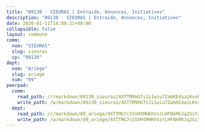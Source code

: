 ```yaml
---
title: "09130 - SIEURAS | Entraide, Annonces, Initiatives"
description: "09130 - SIEURAS | Entraide, Annonces, Initiatives"
date: 2020-01-11T14:09:21+09:00
collapsible: false
layout: commune
comm:
  nom: "SIEURAS"
  slug: sieuras
  cp: "09130"
dept:
  nom: "Ariège"
  slug: ariege
  num: "09"
peerpad:
  comm:
    read_path: /r/markdown/09130_sieuras/4XTTM9HGTsJi1wiu7ZabKE4azLKvvR2bpssohmfn6JvNmFepD
    write_path: /w/markdown/09130_sieuras/4XTTM9HGTsJi1wiu7ZabKE4azLKvvR2bpssohmfn6JvNmFepD-K3TgUtfJba21jhka6FeZiyH53uLMTGsJ4YTtKQxEXjQg2x9RiZfKkQEy1En3ShZwUdFRe3wGnNWcKQ9MprQLRnigFxu732aeNPWgYYePhjd7XyiDhyuNvcjr5RtQoB4SjaKPRWP7
  dept:
    read_path: /r/markdown/09_ariege/4XTTMG7cSSVHtMHKhVzrLHFNkMhJq2GiY37tW1RLaySvmC5m7
    write_path: /w/markdown/09_ariege/4XTTMG7cSSVHtMHKhVzrLHFNkMhJq2GiY37tW1RLaySvmC5m7-K3TgTss1C8HjViVkpwivQX7MahnqC11ekSJQuYEnrMDTmDE1FfJsoB9BatqQw5xZL2YVE8soFWdt5YbjPCiw8Nef7nnDAgssxyMxh5u11RAcuqPo3TLSQutK9TFNiNP3xhEoTkkD
---
```


